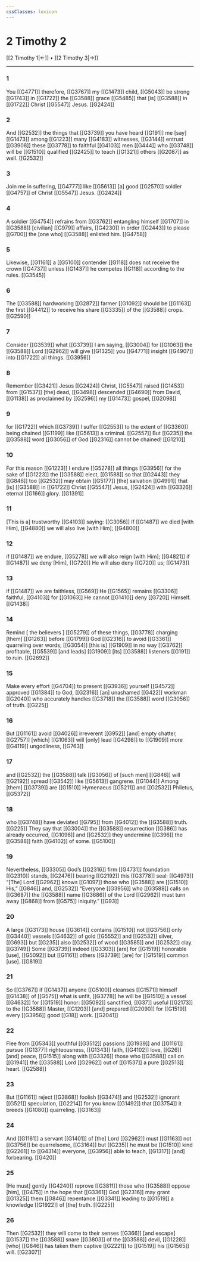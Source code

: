 ```yaml
---
cssClasses: lexicon
---
```


# 2 Timothy 2

[[2 Timothy 1|←]] • [[2 Timothy 3|→]]

---

### 1
You [[G4771]] therefore, [[G3767]] my [[G1473]] child, [[G5043]] be strong [[G1743]] in [[G1722]] the [[G3588]] grace [[G5485]] that [is] [[G3588]] in [[G1722]] Christ [[G5547]] Jesus. [[G2424]]

### 2
And [[G2532]] the things that [[G3739]] you have heard [[G191]] me [say] [[G1473]] among [[G1223]] many [[G4183]] witnesses, [[G3144]] entrust [[G3908]] these [[G3778]] to faithful [[G4103]] men [[G444]] who [[G3748]] will be [[G1510]] qualified [[G2425]] to teach [[G1321]] others [[G2087]] as well. [[G2532]]

### 3
Join me in suffering, [[G4777]] like [[G5613]] [a] good [[G2570]] soldier [[G4757]] of Christ [[G5547]] Jesus. [[G2424]]

### 4
A soldier [[G4754]] refrains from [[G3762]] entangling himself [[G1707]] in [[G3588]] [civilian] [[G979]] affairs, [[G4230]] in order [[G2443]] to please [[G700]] the [one who] [[G3588]] enlisted him. [[G4758]]

### 5
Likewise, [[G1161]] a [[G5100]] contender [[G118]] does not receive the crown [[G4737]] unless [[G1437]] he competes [[G118]] according to the rules. [[G3545]]

### 6
The [[G3588]] hardworking [[G2872]] farmer [[G1092]] should be [[G1163]] the first [[G4412]] to receive his share [[G3335]] of the [[G3588]] crops. [[G2590]]

### 7
Consider [[G3539]] what [[G3739]] I am saying, [[G3004]] for [[G1063]] the [[G3588]] Lord [[G2962]] will give [[G1325]] you [[G4771]] insight [[G4907]] into [[G1722]] all things. [[G3956]]

### 8
Remember [[G3421]] Jesus [[G2424]] Christ, [[G5547]] raised [[G1453]] from [[G1537]] [the] dead, [[G3498]] descended [[G4690]] from David, [[G1138]] as proclaimed by [[G2596]] my [[G1473]] gospel, [[G2098]]

### 9
for [[G1722]] which [[G3739]] I suffer [[G2553]] to the extent of [[G3360]] being chained [[G1199]] like [[G5613]] a criminal. [[G2557]] But [[G235]] the [[G3588]] word [[G3056]] of God [[G2316]] cannot be chained! [[G1210]]

### 10
For this reason [[G1223]] I endure [[G5278]] all things [[G3956]] for the sake of [[G1223]] the [[G3588]] elect, [[G1588]] so that [[G2443]] they [[G846]] too [[G2532]] may obtain [[G5177]] [the] salvation [[G4991]] that [is] [[G3588]] in [[G1722]] Christ [[G5547]] Jesus, [[G2424]] with [[G3326]] eternal [[G166]] glory. [[G1391]]

### 11
[This is a] trustworthy [[G4103]] saying: [[G3056]] If [[G1487]] we died [with Him], [[G4880]] we will also live [with Him]; [[G4800]]

### 12
if [[G1487]] we endure, [[G5278]] we will also reign [with Him]; [[G4821]] if [[G1487]] we deny [Him], [[G720]] He will also deny [[G720]] us; [[G1473]]

### 13
if [[G1487]] we are faithless, [[G569]] He [[G1565]] remains [[G3306]] faithful, [[G4103]] for [[G1063]] He cannot [[G1410]] deny [[G720]] Himself. [[G1438]]

### 14
Remind [ the believers ] [[G5279]] of these things, [[G3778]] charging [them] [[G1263]] before [[G1799]] God [[G2316]] to avoid [[G3361]] quarreling over words; [[G3054]] [this is] [[G1909]] in no way [[G3762]] profitable, [[G5539]] [and leads] [[G1909]] [its] [[G3588]] listeners [[G191]] to ruin. [[G2692]]

### 15
Make every effort [[G4704]] to present [[G3936]] yourself [[G4572]] approved [[G1384]] to God, [[G2316]] [an] unashamed [[G422]] workman [[G2040]] who accurately handles [[G3718]] the [[G3588]] word [[G3056]] of truth. [[G225]]

### 16
But [[G1161]] avoid [[G4026]] irreverent [[G952]] [and] empty chatter, [[G2757]] [which] [[G1063]] will [only] lead [[G4298]] to [[G1909]] more [[G4119]] ungodliness, [[G763]]

### 17
and [[G2532]] the [[G3588]] talk [[G3056]] of [such men] [[G846]] will [[G2192]] spread [[G3542]] like [[G5613]] gangrene. [[G1044]] Among [them] [[G3739]] are [[G1510]] Hymenaeus [[G5211]] and [[G2532]] Philetus, [[G5372]]

### 18
who [[G3748]] have deviated [[G795]] from [[G4012]] the [[G3588]] truth. [[G225]] They say that [[G3004]] the [[G3588]] resurrection [[G386]] has already occurred, [[G1096]] and [[G2532]] they undermine [[G396]] the [[G3588]] faith [[G4102]] of some. [[G5100]]

### 19
Nevertheless, [[G3305]] God’s [[G2316]] firm [[G4731]] foundation [[G2310]] stands, [[G2476]] bearing [[G2192]] this [[G3778]] seal: [[G4973]] “[The] Lord [[G2962]] knows [[G1097]] those who [[G3588]] are [[G1510]] His,” [[G846]] and, [[G2532]] “Everyone [[G3956]] who [[G3588]] calls on [[G3687]] the [[G3588]] name [[G3686]] of the Lord [[G2962]] must turn away [[G868]] from [[G575]] iniquity.” [[G93]]

### 20
A large [[G3173]] house [[G3614]] contains [[G1510]] not [[G3756]] only [[G3440]] vessels [[G4632]] of gold [[G5552]] and [[G2532]] silver, [[G693]] but [[G235]] also [[G2532]] of wood [[G3585]] and [[G2532]] clay. [[G3749]] Some [[G3739]] indeed [[G3303]] [are] for [[G1519]] honorable [use], [[G5092]] but [[G1161]] others [[G3739]] [are] for [[G1519]] common [use]. [[G819]]

### 21
So [[G3767]] if [[G1437]] anyone [[G5100]] cleanses [[G1571]] himself [[G1438]] of [[G575]] what is unfit, [[G3778]] he will be [[G1510]] a vessel [[G4632]] for [[G1519]] honor: [[G5092]] sanctified, [[G37]] useful [[G2173]] to the [[G3588]] Master, [[G1203]] [and] prepared [[G2090]] for [[G1519]] every [[G3956]] good [[G18]] work. [[G2041]]

### 22
Flee from [[G5343]] youthful [[G3512]] passions [[G1939]] and [[G1161]] pursue [[G1377]] righteousness, [[G1343]] faith, [[G4102]] love, [[G26]] [and] peace, [[G1515]] along with [[G3326]] those who [[G3588]] call on [[G1941]] the [[G3588]] Lord [[G2962]] out of [[G1537]] a pure [[G2513]] heart. [[G2588]]

### 23
But [[G1161]] reject [[G3868]] foolish [[G3474]] and [[G2532]] ignorant [[G521]] speculation, [[G2214]] for you know [[G1492]] that [[G3754]] it breeds [[G1080]] quarreling. [[G3163]]

### 24
And [[G1161]] a servant [[G1401]] of [the] Lord [[G2962]] must [[G1163]] not [[G3756]] be quarrelsome, [[G3164]] but [[G235]] he must be [[G1510]] kind [[G2261]] to [[G4314]] everyone, [[G3956]] able to teach, [[G1317]] [and] forbearing. [[G420]]

### 25
[He must] gently [[G4240]] reprove [[G3811]] those who [[G3588]] oppose [him], [[G475]] in the hope that [[G3361]] God [[G2316]] may grant [[G1325]] them [[G846]] repentance [[G3341]] leading to [[G1519]] a knowledge [[G1922]] of [the] truth. [[G225]]

### 26
Then [[G2532]] they will come to their senses [[G366]] [and escape] [[G1537]] the [[G3588]] snare [[G3803]] of the [[G3588]] devil, [[G1228]] [who] [[G846]] has taken them captive [[G2221]] to [[G1519]] his [[G1565]] will. [[G2307]]

